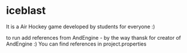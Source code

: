 iceblast
========

It is a Air Hockey game developed by students for everyone :)

to run add references from AndEngine - by the way thansk for creator of AndEngine :)
You can find references in project.properties